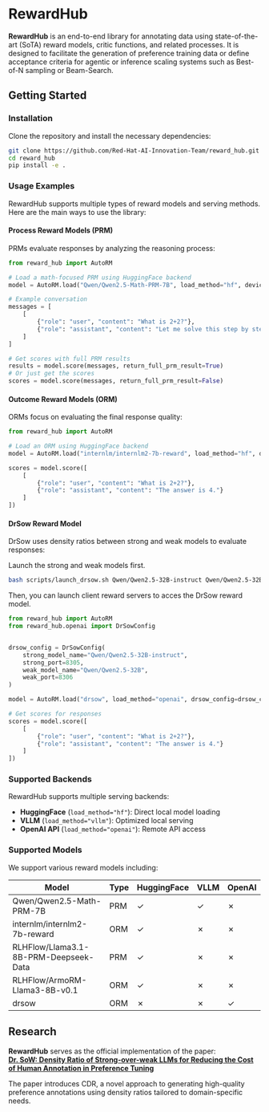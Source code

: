 # RewardHub

**RewardHub** is an end-to-end library for annotating data using state-of-the-art (SoTA) reward models, critic functions, and related processes. It is designed to facilitate the generation of preference training data or define acceptance criteria for agentic or inference scaling systems such as Best-of-N sampling or Beam-Search.


## Getting Started

### Installation
Clone the repository and install the necessary dependencies:

```bash
git clone https://github.com/Red-Hat-AI-Innovation-Team/reward_hub.git
cd reward_hub
pip install -e .
```

### Usage Examples

RewardHub supports multiple types of reward models and serving methods. Here are the main ways to use the library:

#### Process Reward Models (PRM)
PRMs evaluate responses by analyzing the reasoning process:

```python
from reward_hub import AutoRM

# Load a math-focused PRM using HuggingFace backend
model = AutoRM.load("Qwen/Qwen2.5-Math-PRM-7B", load_method="hf", device=0)

# Example conversation
messages = [
    [
        {"role": "user", "content": "What is 2+2?"},
        {"role": "assistant", "content": "Let me solve this step by step:\n1) 2 + 2 = 4\nTherefore, 4"}
    ]
]

# Get scores with full PRM results
results = model.score(messages, return_full_prm_result=True)
# Or just get the scores
scores = model.score(messages, return_full_prm_result=False)
```

#### Outcome Reward Models (ORM)
ORMs focus on evaluating the final response quality:

```python
from reward_hub import AutoRM

# Load an ORM using HuggingFace backend
model = AutoRM.load("internlm/internlm2-7b-reward", load_method="hf", device=0)

scores = model.score([
    [
        {"role": "user", "content": "What is 2+2?"},
        {"role": "assistant", "content": "The answer is 4."}
    ]
])
```

#### DrSow Reward Model
DrSow uses density ratios between strong and weak models to evaluate responses:

Launch the strong and weak models first.

```bash
bash scripts/launch_drsow.sh Qwen/Qwen2.5-32B-instruct Qwen/Qwen2.5-32B
```

Then, you can launch client reward servers to acces the DrSow reward model.

```python
from reward_hub import AutoRM
from reward_hub.openai import DrSowConfig


drsow_config = DrSowConfig(
    strong_model_name="Qwen/Qwen2.5-32B-instruct",
    strong_port=8305,
    weak_model_name="Qwen/Qwen2.5-32B",
    weak_port=8306
)

model = AutoRM.load("drsow", load_method="openai", drsow_config=drsow_config)

# Get scores for responses
scores = model.score([
    [
        {"role": "user", "content": "What is 2+2?"},
        {"role": "assistant", "content": "The answer is 4."}
    ]
])
```

### Supported Backends

RewardHub supports multiple serving backends:

- **HuggingFace** (`load_method="hf"`): Direct local model loading
- **VLLM** (`load_method="vllm"`): Optimized local serving
- **OpenAI API** (`load_method="openai"`): Remote API access

### Supported Models

We support various reward models including:

| Model | Type | HuggingFace | VLLM | OpenAI |
|-------|------|-------------|------|---------|
| Qwen/Qwen2.5-Math-PRM-7B | PRM | ✓ | ✓ | ✗ |
| internlm/internlm2-7b-reward | ORM | ✓ | ✗ | ✗ |
| RLHFlow/Llama3.1-8B-PRM-Deepseek-Data | PRM | ✓ | ✗ | ✗ |
| RLHFlow/ArmoRM-Llama3-8B-v0.1 | ORM | ✓ | ✗ | ✗ |
| drsow | ORM | ✗ | ✗ | ✓ |

## Research

**RewardHub** serves as the official implementation of the paper:  
[**Dr. SoW: Density Ratio of Strong-over-weak LLMs for Reducing the Cost of Human Annotation in Preference Tuning**](https://arxiv.org/pdf/2411.02481)  

The paper introduces CDR, a novel approach to generating high-quality preference annotations using density ratios tailored to domain-specific needs.
